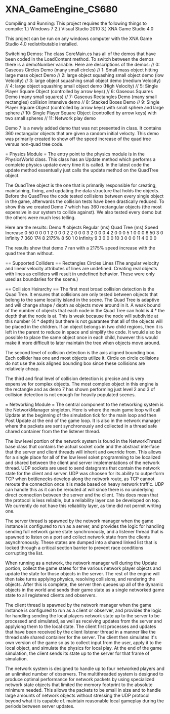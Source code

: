 XNA_GameEngine_CS680
====================
Compiling and Running:
This project requires the following things to compile:
1.) Windows 7
2.) Visual Studio 2010
3.) XNA Game Studio 4.0

This project can be run on any windows computer with the XNA Game Studio 4.0 redistributable installed.

Switching Demos:
The class CoreMain.cs has all of the demos that have been coded in the LoadContent method. To switch between the demos there is a demoNumber variable. Here are descriptions of the demos:
// 0: Gaseous Circles Demo (many small circles)
// 1: Small mass object hitting large mass object Demo
// 2: large object squashing small object demo (low Velocity)
// 3: large object squashing small object demo (medium Velocity)
// 4: large object squashing small object demo (High Velocity)
// 5: Single Player Square Object (controlled by arrow keys)
// 6: Gaseous Squares Demo (many small squares)
// 7: Gaseous Rectangles Demo (many small rectangles) collision intensive demo
// 8: Stacked Boxes Demo
// 9: Single Player Square Object (controlled by arrow keys) with small sphere and large sphere
// 10: Single Player Square Object (controlled by arrow keys) with two small spheres
// 11: Network play demo

Demo 7 is a newly added demo that was not presented in class. It contains 360 rectangular objects that are given a random initial velocty. This demo was primarily created to show off the speed increase of the quad tree versus non-quad tree code.

= Physics Module =
The entry point to the physics module is in the PhysicsWorld class. This class has an Update method which performs a complete physics update every time it is called.
In the latest code the update method essentually just calls the update method on the QuadTree object.

The QuadTree object is the one that is primarily responsible for creating, maintaining, fixing, and updating the data structure that holds the objects.
Before the QuadTree the code tested collisions between every single object in the game, afterwards the collision tests have been drastically reduced.
To show this we created Demo 7 which has 360 rectangular objects (the most expensive in our system to collide against). We also tested every demo but the others were much less telling.

Here are the results:
Demo	# objects	Regular (ms)	Quad Tree (ms) 	Speed Increase
0	50	0	0	0
1	2	0	0	0
2	2	0	0	0
3	2	0	0	0
4	2	0	0	0
5	1	0	0	0
6	50	3	0	Infinity
7	360	174	8	2175%
8	50	1	0	Infinity
9	3	0	0	0
10	3	0	0	0
11	4	0	0	0

The results show that demo 7 ran with a 2175% speed increase with the quad tree than without.

== Supported Colliders ==
Rectangles
Circles
Lines (The angular velocity and linear velocity attributes of lines are undefined. Creating real objects with lines as colliders will result in undefined behavior. These were only used as boundaries for the scene.)

== Collision Heirarchy ==
The first most broad collision detection is the Quad Tree. It ensures that collisions are only tested between objects that belong to the same locality island in the scene. The Quad Tree is adaptive and will change shape / depth as objects move around in it.
A weak bound of the number of objects that each node in the Quad Tree can hold is 4 * the depth that the node is at. This is weak because the node will subdivide at this number (4 * depth) but there is not guarantee that all of the objects will be placed in the children.
If an object belongs in two child regions, then it is left in the parent to reduce in space and simplify the code. It would also be possible to place the same object once in each child, however this would make it more difficult to later maintain the tree when objects move around.

The second level of collision detection is the axis aligned bounding box. Each collider has one and most objects utilize it. Circle on circle collisions do not use the axis aligned bounding box since these collisions are relatively cheap.

The third and final level of collision detection is precise and is very expensive for complex objects. The most complex object in this engine is the rectangle and as demo 7 has shown performing just level 2 and 3 of collision detection is not enough for heavily populated scenes.

= Networking Module = 
The central component to the networking system is the NetworkManager singleton.  Here is where the main game loop will call Update at the beginning of the simulation tick for the main loop and then 
Post Update at the end of the game loop.  It is also in the network manager where the packets are sent synchronously and collected in a thread safe chared container from the the listener thread.

The low level portion of the network system is found in the NetworkThread base class that contains the actual socket code and the abstract interface that the server and client threads will inherit 
and override from.  This allows for a single place for all of the low level soket programming to be localized and shared between the client and server implementations of the network thread.  UDP sockets
are used to send datagrams that contain the network state for the client and server.  UDP was choosen for its ability to outperform TCP when bottlenecks develop along the network route, as TCP cannot
reroute the connection once it is made based on heavy network traffic.  UDP can handle this as it can be rerouted at will since there is no underlying direct connection between the server and the
client.  This does mean that the protocol is less reliable, but a reliability layer can be developed on top.  We currently do not have this reliability layer, as time did not permit writing one.

The server thread is spawned by the network manager when the game instance is configured to run as a server, and provides the logic for handling sending full network game state synchronously, and 
a listener thread that is spawned to listen on a port and collect network state from the clients asynchronously.  These states are dumped into a shared linked list that is locked through a critical 
section barrier to prevent race conditions corrupting the list.

When running as a network, the network manager will during the Update portion, collect the game states for the various network player objects and update the state for those objects in the server.
The rest of the engine will then take turns applying physics, resolving collisions, and rendering the objects.  After this is complete, the server then queues up all of the dynamic objects in the 
world and sends their game state as a single networked game state to all registered clients and observers.

The client thread is spawned by the network manager when the game instance is configured to run as a client or observer, and provides the logic for handling sending the local players network state
up to the server to be processed and simulated, as well as receiving updates from the server and applyiong them to the local state.  The client first processes and updates that have been received
by the client listener thread in a manner like the thread safe shared container for the server. The client then simulates it's own version of the game so as to collect input from the user, apply it 
to the local object, and simulate the physics for local play.  At the end of the game simulation, the client sends its state up to the server for that frame of simulation.

The network system is designed to handle up to four networked players and an unlimited number of observers.  The multithreaded system is designed to produce optimal performance for network packets by
using specialized network state objects that limited the memory footprint to the absolute minimum needed.  This allows the packets to be small in size and to handle large amounts of network objects 
without stressing the UDP protocol beyond what it is capable of.
maintain reasonable local gameplay during the periods between server updates.  




